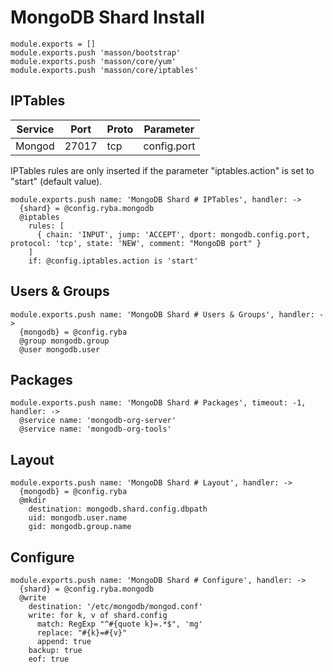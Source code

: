 
# MongoDB Shard Install

    module.exports = []
    module.exports.push 'masson/bootstrap'
    module.exports.push 'masson/core/yum'
    module.exports.push 'masson/core/iptables'

## IPTables

| Service       | Port  | Proto | Parameter       |
|---------------|-------|-------|-----------------|
| Mongod        | 27017 |  tcp  |  config.port    |

IPTables rules are only inserted if the parameter "iptables.action" is set to
"start" (default value).

    module.exports.push name: 'MongoDB Shard # IPTables', handler: ->
      {shard} = @config.ryba.mongodb
      @iptables
        rules: [
          { chain: 'INPUT', jump: 'ACCEPT', dport: mongodb.config.port, protocol: 'tcp', state: 'NEW', comment: "MongoDB port" }
        ]
        if: @config.iptables.action is 'start'

## Users & Groups

    module.exports.push name: 'MongoDB Shard # Users & Groups', handler: ->
      {mongodb} = @config.ryba
      @group mongodb.group
      @user mongodb.user

## Packages

    module.exports.push name: 'MongoDB Shard # Packages', timeout: -1, handler: ->
      @service name: 'mongodb-org-server'
      @service name: 'mongodb-org-tools'

## Layout

    module.exports.push name: 'MongoDB Shard # Layout', handler: ->
      {mongodb} = @config.ryba
      @mkdir
        destination: mongodb.shard.config.dbpath
        uid: mongodb.user.name
        gid: mongodb.group.name

## Configure

    module.exports.push name: 'MongoDB Shard # Configure', handler: ->
      {shard} = @config.ryba.mongodb
      @write
        destination: '/etc/mongodb/mongod.conf'
        write: for k, v of shard.config
          match: RegExp "^#{quote k}=.*$", 'mg'
          replace: "#{k}=#{v}"
          append: true
        backup: true
        eof: true

